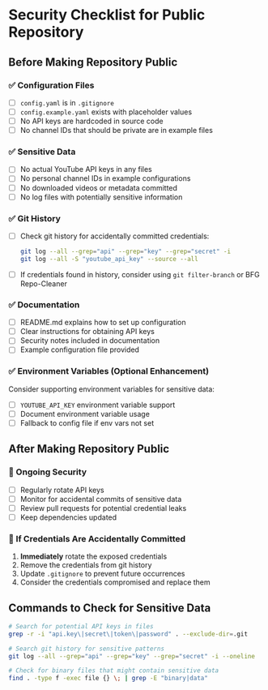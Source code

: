 # Security Checklist for Public Repository

## Before Making Repository Public

### ✅ Configuration Files
- [ ] `config.yaml` is in `.gitignore`
- [ ] `config.example.yaml` exists with placeholder values
- [ ] No API keys are hardcoded in source code
- [ ] No channel IDs that should be private are in example files

### ✅ Sensitive Data
- [ ] No actual YouTube API keys in any files
- [ ] No personal channel IDs in example configurations
- [ ] No downloaded videos or metadata committed
- [ ] No log files with potentially sensitive information

### ✅ Git History
- [ ] Check git history for accidentally committed credentials:
  ```bash
  git log --all --grep="api" --grep="key" --grep="secret" -i
  git log --all -S "youtube_api_key" --source --all
  ```
- [ ] If credentials found in history, consider using `git filter-branch` or BFG Repo-Cleaner

### ✅ Documentation
- [ ] README.md explains how to set up configuration
- [ ] Clear instructions for obtaining API keys
- [ ] Security notes included in documentation
- [ ] Example configuration file provided

### ✅ Environment Variables (Optional Enhancement)
Consider supporting environment variables for sensitive data:
- [ ] `YOUTUBE_API_KEY` environment variable support
- [ ] Document environment variable usage
- [ ] Fallback to config file if env vars not set

## After Making Repository Public

### 🔄 Ongoing Security
- [ ] Regularly rotate API keys
- [ ] Monitor for accidental commits of sensitive data
- [ ] Review pull requests for potential credential leaks
- [ ] Keep dependencies updated

### 🚨 If Credentials Are Accidentally Committed
1. **Immediately** rotate the exposed credentials
2. Remove the credentials from git history
3. Update `.gitignore` to prevent future occurrences
4. Consider the credentials compromised and replace them

## Commands to Check for Sensitive Data

```bash
# Search for potential API keys in files
grep -r -i "api.key\|secret\|token\|password" . --exclude-dir=.git

# Search git history for sensitive patterns
git log --all --grep="api" --grep="key" --grep="secret" -i --oneline

# Check for binary files that might contain sensitive data
find . -type f -exec file {} \; | grep -E "binary|data"
```

